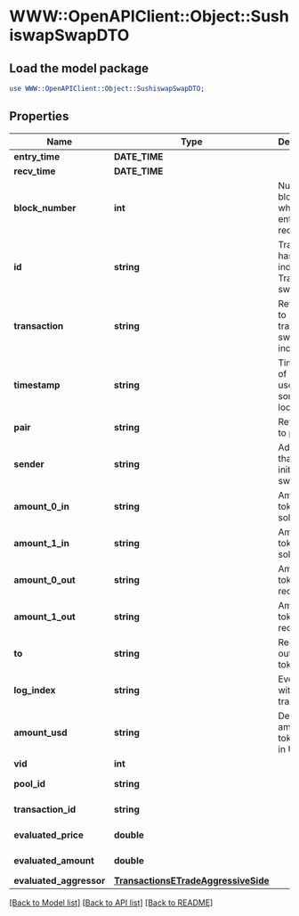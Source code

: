 # WWW::OpenAPIClient::Object::SushiswapSwapDTO

## Load the model package
```perl
use WWW::OpenAPIClient::Object::SushiswapSwapDTO;
```

## Properties
Name | Type | Description | Notes
------------ | ------------- | ------------- | -------------
**entry_time** | **DATE_TIME** |  | [optional] 
**recv_time** | **DATE_TIME** |  | [optional] 
**block_number** | **int** | Number of block in which entity was recorded. | [optional] 
**id** | **string** | Transaction hash plus index in Transaction swap array. | [optional] 
**transaction** | **string** | Reference to transaction swap was included in. | [optional] 
**timestamp** | **string** | Timestamp of swap, used for sorted lookups. | [optional] 
**pair** | **string** | Reference to pair. | [optional] 
**sender** | **string** | Address that initiated the swap. | [optional] 
**amount_0_in** | **string** | Amount of token0 sold. | [optional] 
**amount_1_in** | **string** | Amount of token1 sold. | [optional] 
**amount_0_out** | **string** | Amount of token0 received. | [optional] 
**amount_1_out** | **string** | Amount of token1 received. | [optional] 
**to** | **string** | Recipient of output tokens. | [optional] 
**log_index** | **string** | Event index within transaction. | [optional] 
**amount_usd** | **string** | Derived amount of tokens sold in USD. | [optional] 
**vid** | **int** |  | [optional] 
**pool_id** | **string** |  | [optional] [readonly] 
**transaction_id** | **string** |  | [optional] [readonly] 
**evaluated_price** | **double** |  | [optional] [readonly] 
**evaluated_amount** | **double** |  | [optional] [readonly] 
**evaluated_aggressor** | [**TransactionsETradeAggressiveSide**](TransactionsETradeAggressiveSide.md) |  | [optional] 

[[Back to Model list]](../README.md#documentation-for-models) [[Back to API list]](../README.md#documentation-for-api-endpoints) [[Back to README]](../README.md)


